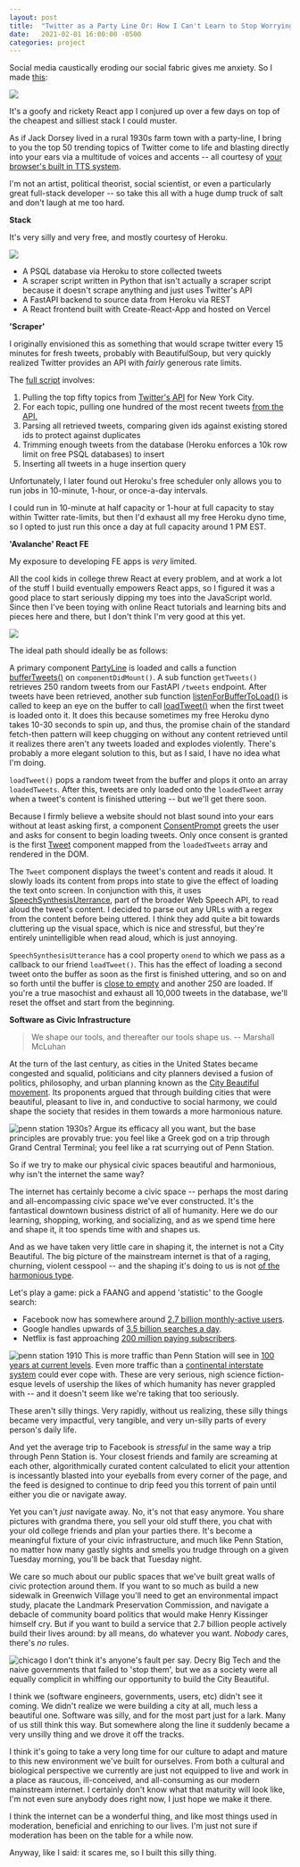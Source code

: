 ```yaml
---
layout: post
title:  "Twitter as a Party Line Or: How I Can't Learn to Stop Worrying and Love the Bomb"
date:   2021-02-01 16:00:00 -0500
categories: project
---
```

 
Social media caustically eroding our social fabric gives me anxiety. So I made [this](https://avalanche-puce.vercel.app/):
 
![](/assets/twitterparty/screenshot.png#center-img)
 
It's a goofy and rickety React app I conjured up over a few days on top of the cheapest and silliest stack I could muster.
 
As if Jack Dorsey lived in a rural 1930s farm town with a party-line, I bring to you the top 50 trending topics of Twitter come to life and blasting directly into your ears via a multitude of voices and accents -- all courtesy of [your browser's built in TTS system](https://developer.mozilla.org/en-US/docs/Web/API/SpeechSynthesisUtterance).
 
I'm not an artist, political theorist, social scientist, or even a particularly great full-stack developer -- so take this all with a huge dump truck of salt and don't laugh at me too hard.
 
**Stack**
 
It's very silly and very free, and mostly courtesy of Heroku.
 
![](/assets/twitterparty/overview.png#center-img)
 
* A PSQL database via Heroku to store collected tweets
* A scraper script written in Python that isn't actually a scraper script because it doesn't scrape anything and just uses Twitter's API
* A FastAPI backend to source data from Heroku via REST
* A React frontend built with Create-React-App and hosted on Vercel
 
 
**'Scraper'**
 
I originally envisioned this as something that would scrape twitter every 15 minutes for fresh tweets, probably with BeautifulSoup, but very quickly realized Twitter provides an API with *fairly* generous rate limits.
 
The [full script](https://github.com/matt-goldeck/avalanche_be/blob/master/src/scraper.py) involves:
1. Pulling the top fifty topics from [Twitter's API](https://developer.twitter.com/en/docs/twitter-api/v1/trends/trends-for-location/api-reference/get-trends-place) for New York City.
2. For each topic, pulling one hundred of the most recent tweets [from the API.](https://developer.twitter.com/en/docs/twitter-api/v1/tweets/search/api-reference/get-search-tweets)
3. Parsing all retrieved tweets, comparing given ids against existing stored ids to protect against duplicates
4. Trimming enough tweets from the database (Heroku enforces a 10k row limit on free PSQL databases) to insert
5. Inserting all tweets in a huge insertion query
 
Unfortunately, I later found out Heroku's free scheduler only allows you to run jobs in 10-minute, 1-hour, or once-a-day intervals.
 
I could run in 10-minute at half capacity or 1-hour at full capacity to stay within Twitter rate-limits, but then I'd exhaust all my free Heroku dyno time, so I opted to just run this once a day at full capacity around 1 PM EST.
 
**'Avalanche' React FE**
 
My exposure to developing FE apps is *very* limited.
 
All the cool kids in college threw React at every problem, and at work a lot of the stuff I build eventually empowers React apps, so I figured it was a good place to start seriously dipping my toes into the JavaScript world. Since then I've been toying with online React tutorials and learning bits and pieces here and there, but I don't think I'm very good at this yet.
 
![](/assets/twitterparty/avalanche.png#center-img)
 
The ideal path should ideally be as follows:
 
A primary component [PartyLine](https://github.com/matt-goldeck/avalanche/blob/master/src/PartyLine.js) is loaded and calls a function [bufferTweets()](https://github.com/matt-goldeck/avalanche/blob/master/src/PartyLine.js#L105) on `componentDidMount()`. A sub function `getTweets()` retrieves 250 random tweets from our FastAPI `/tweets` endpoint. After tweets have been retrieved, another sub function [listenForBufferToLoad()](https://github.com/matt-goldeck/avalanche/blob/master/src/PartyLine.js#L105) is called to keep an eye on the buffer to call [loadTweet()](https://github.com/matt-goldeck/avalanche/blob/master/src/PartyLine.js#L105) when the first tweet is loaded onto it. It does this because sometimes my free Heroku dyno takes 10-30 seconds to spin up, and thus, the promise chain of the standard fetch-then pattern will keep chugging on without any content retrieved until it realizes there aren't any tweets loaded and explodes violently. There's probably a more elegant solution to this, but as I said, I have no idea what I'm doing.
 
`loadTweet()` pops a random tweet from the buffer and plops it onto an array `loadedTweets`. After this, tweets are only loaded onto the `loadedTweet` array when a tweet's content is finished uttering -- but we'll get there soon.
 
Because I firmly believe a website should not blast sound into your ears without at least asking first, a component [ConsentPrompt](https://github.com/matt-goldeck/avalanche/blob/master/src/ConsentPrompt.js) greets the user and asks for consent to begin loading tweets. Only once consent is granted is the first [Tweet](https://github.com/matt-goldeck/avalanche/blob/master/src/Tweet.js) component mapped from the `loadedTweets` array and rendered in the DOM.
 
The `Tweet` component displays the tweet's content and reads it aloud. It slowly loads its content from props into state to give the effect of loading the text onto screen. In conjunction with this, it uses [SpeechSynthesisUterrance](https://developer.mozilla.org/en-US/docs/Web/API/SpeechSynthesisUtterance), part of the broader Web Speech API, to read aloud the tweet's content. I decided to parse out any URLs with a regex from the content before being uttered. I think they add quite a bit towards cluttering up the visual space, which is nice and stressful, but they're entirely unintelligible when read aloud, which is just annoying.
 
`SpeechSynthesisUtterance` has a cool property `onend` to which we pass as a callback to our friend `loadTweet()`. This has the effect of loading a second tweet onto the buffer as soon as the first is finished uttering, and so on and so forth until the buffer is [close to empty](https://github.com/matt-goldeck/avalanche/blob/master/src/PartyLine.js#L44) and another 250 are loaded. If you're a true masochist and exhaust all 10,000 tweets in the database, we'll reset the offset and start from the beginning.
 
 
**Software as Civic Infrastructure**
> We shape our tools, and thereafter our tools shape us. -- Marshall McLuhan
 
At the turn of the last century, as cities in the United States became congested and squalid, politicians and city planners devised a fusion of politics, philosophy, and urban planning known as the [City Beautiful movement](https://en.wikipedia.org/wiki/City_Beautiful_movement). Its proponents argued that through building cities that were beautiful, pleasant to live in, and conductive to social harmony, we could shape the society that resides in them towards a more harmonious nature.
 
![penn station 1930s?](https://upload.wikimedia.org/wikipedia/commons/6/60/Penn_Station_interior.jpg#float-left)
Argue its efficacy all you want, but the base principles are provably true: you feel like a Greek god on a trip through Grand Central Terminal; you feel like a rat scurrying out of Penn Station.
 
So if we try to make our physical civic spaces beautiful and harmonious, why isn't the internet the same way?

The internet has certainly become a civic space -- perhaps the most daring and all-encompassing civic space we've ever constructed. It's the fantastical downtown business district of all of humanity. Here we do our learning, shopping, working, and socializing, and as we spend time here and shape it, it too spends time with and shapes us. 

And as we have taken very little care in shaping it, the internet is not a City Beautiful. The big picture of the mainstream internet is that of a raging, churning, violent cesspool -- and the shaping it's doing to us is not [of the harmonious type](https://en.wikipedia.org/wiki/2021_storming_of_the_United_States_Capitol).

Let's play a game: pick a FAANG and append 'statistic' to the Google search:
* Facebook now has somewhere around [2.7 billion monthly-active users](https://www.statista.com/statistics/264810/number-of-monthly-active-facebook-users-worldwide/).
* Google handles upwards of [3.5 billion searches a day](https://www.internetlivestats.com/google-search-statistics/).
* Netflix is fast approaching [200 million paying subscribers](https://www.comparitech.com/tv-streaming/netflix-subscribers/).


![penn station 1910](https://upload.wikimedia.org/wikipedia/commons/a/ab/Penn_Station%2C_Interior%2C_Manhattan_1935-1938.jpg#float-left)
This is more traffic than Penn Station will see in [100 years at current levels](https://www.statista.com/statistics/552797/amtrak-ridership-leading-passenger-station/). Even more traffic than a [continental interstate system](https://www.fhwa.dot.gov/policyinformation/tables/02.cfm) could ever cope with. These are very serious, nigh science fiction-esque levels of usership the likes of which humanity has never grappled with -- and it doesn't seem like we're taking that too seriously.

These aren't silly things. Very rapidly, without us realizing, these silly things became very impactful, very tangible, and very un-silly parts of every person's daily life.

And yet the average trip to Facebook is *stressful* in the same way a trip through Penn Station is. Your closest friends and family are screaming at each other, algorithmically curated content calculated to elicit your attention is incessantly blasted into your eyeballs from every corner of the page, and the feed is designed to continue to drip feed you this torrent of pain until either you die or navigate away.
 
Yet you can't *just* navigate away. No, it's not that easy anymore. You share pictures with grandma there, you sell your old stuff there, you chat with your old college friends and plan your parties there. It's become a meaningful fixture of your civic infrastructure, and much like Penn Station, no matter how many gastly sights and smells you trudge through on a given Tuesday morning, you'll be back that Tuesday night.

We care so much about our public spaces that we've built great walls of civic protection around them. If you want to so much as build a new sidewalk in Greenwich Village you'll need to get an environmental impact study, placate the Landmark Preservation Commission, and navigate a debacle of community board politics that would make Henry Kissinger himself cry. But if you want to build a service that 2.7 billion people actively build their lives around: by all means, do whatever you want. *Nobody* cares, there's *no* rules.

 ![chicago](https://upload.wikimedia.org/wikipedia/commons/b/b1/Delineator-_Jules_Guerin%3B_Architects-_Edward_Herbert_Bennett_and_Daniel_Hudson_Burnham_-_Plan_of_Chicago-_Civic_Center_-_Google_Art_Project.jpg#float-left)
I don't think it's anyone's fault per say. Decry Big Tech and the naive governments that failed to 'stop them', but we as a society were all equally complicit in whiffing our opportunity to build the City Beautiful. 

I think we (software engineers, governments, users, etc) didn't see it coming. We didn't realize we were building a city at all, much less a beautiful one. Software was silly, and for the most part just for a lark. Many of us still think this way. But somewhere along the line it suddenly became a very unsilly thing and we drove it off the tracks.

I think it's going to take a very long time for our culture to adapt and mature to this new environment we've built for ourselves. From both a cultural and biological perspective we currently are just not equipped to live and work in a place as raucous, ill-conceived, and all-consuming as our modern mainstream internet. I certainly don't know what that maturity will look like, I'm not even sure anybody does right now, I just hope we make it there.
 
I think the internet can be a wonderful thing, and like most things used in moderation, beneficial and enriching to our lives. I'm just not sure if moderation has been on the table for a while now.
 
Anyway, like I said: it scares me, so I built this silly thing.
 